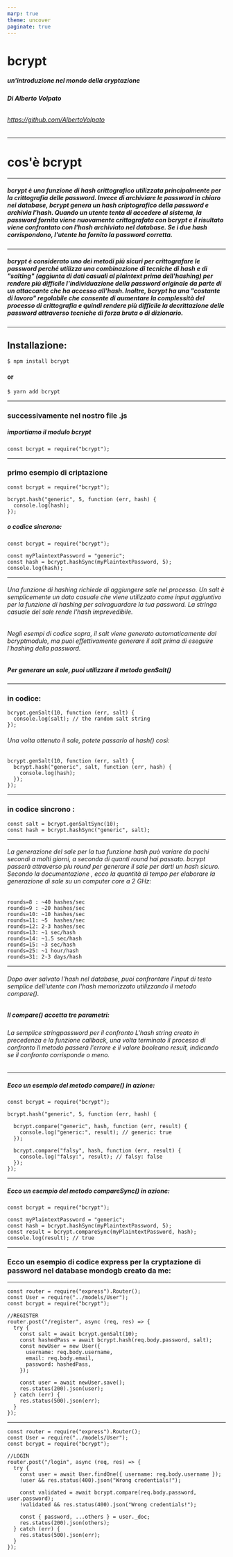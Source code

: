 ```yaml
---
marp: true
theme: uncover
paginate: true
---
```

# **bcrypt** 
##### un'introduzione nel mondo della cryptazione
###### **Di Alberto Volpato**
###### https://github.com/AlbertoVolpato


---

# **cos'è bcrypt** 


---

##### bcrypt è una funzione di hash crittografico utilizzata principalmente per la crittografia delle password. Invece di archiviare le password in chiaro nei database, bcrypt genera un hash criptografico della password e archivia l'hash. Quando un utente tenta di accedere al sistema, la password fornita viene nuovamente crittografata con bcrypt e il risultato viene confrontato con l'hash archiviato nel database. Se i due hash corrispondono, l'utente ha fornito la password corretta.

---

##### bcrypt è considerato uno dei metodi più sicuri per crittografare le password perché utilizza una combinazione di tecniche di hash e di "salting" (aggiunta di dati casuali al plaintext prima dell'hashing) per rendere più difficile l'individuazione della password originale da parte di un attaccante che ha accesso all'hash. Inoltre, bcrypt ha una "costante di lavoro" regolabile che consente di aumentare la complessità del processo di crittografia e quindi rendere più difficile la decrittazione delle password attraverso tecniche di forza bruta o di dizionario.

---

## **Installazione:**

`$ npm install bcrypt` 
#### or
`$ yarn add bcrypt` 

---

### **successivamente nel nostro file .js**
##### importiamo il modulo bcrypt
`const bcrypt = require("bcrypt");` 


---

### **primo esempio di criptazione**




```
const bcrypt = require("bcrypt");

bcrypt.hash("generic", 5, function (err, hash) {
  console.log(hash);
});
```
##### o codice sincrono: 
```
const bcrypt = require("bcrypt");

const myPlaintextPassword = "generic";
const hash = bcrypt.hashSync(myPlaintextPassword, 5);
console.log(hash);
```
---

###### Una funzione di hashing richiede di aggiungere sale nel processo. Un salt è semplicemente un dato casuale che viene utilizzato come input aggiuntivo per la funzione di hashing per salvaguardare la tua password. La stringa casuale del sale rende l'hash imprevedibile.

###### Negli esempi di codice sopra, il salt viene generato automaticamente dal bcryptmodulo, ma puoi effettivamente generare il salt prima di eseguire l'hashing della password.
##### Per generare un sale, puoi utilizzare il metodo genSalt()

---

### **in codice:**
```
bcrypt.genSalt(10, function (err, salt) {
  console.log(salt); // the random salt string
});
```
###### Una volta ottenuto il sale, potete passarlo al hash() così:
```
bcrypt.genSalt(10, function (err, salt) {
  bcrypt.hash("generic", salt, function (err, hash) {
    console.log(hash);
  });
});
``` 
---

### **in codice sincrono :**
```
const salt = bcrypt.genSaltSync(10);
const hash = bcrypt.hashSync("generic", salt);
```
--- 

###### La generazione del sale per la tua funzione hash può variare da pochi secondi a molti giorni, a seconda di quanti round hai passato. bcrypt passerà attraverso piu round per generare il sale per darti un hash sicuro. Secondo la documentazione , ecco la quantità di tempo per elaborare la generazione di sale su un computer core a 2 GHz:
```
rounds=8 : ~40 hashes/sec
rounds=9 : ~20 hashes/sec
rounds=10: ~10 hashes/sec
rounds=11: ~5  hashes/sec
rounds=12: 2-3 hashes/sec
rounds=13: ~1 sec/hash
rounds=14: ~1.5 sec/hash
rounds=15: ~3 sec/hash
rounds=25: ~1 hour/hash
rounds=31: 2-3 days/hash
```
--- 

###### Dopo aver salvato l'hash nel database, puoi confrontare l'input di testo semplice dell'utente con l'hash memorizzato utilizzando il metodo compare().

##### **Il compare() accetta tre parametri:**


###### La semplice stringpassword per il confronto L'hash string creato in precedenza e la funzione callback, una volta terminato il processo di confronto Il metodo passerà l'errore e il valore booleano result, indicando se il confronto corrisponde o meno.

---

##### **Ecco un esempio del metodo compare() in azione:**

```
const bcrypt = require("bcrypt");

bcrypt.hash("generic", 5, function (err, hash) {

  bcrypt.compare("generic", hash, function (err, result) {
    console.log("generic:", result); // generic: true
  });

  bcrypt.compare("falsy", hash, function (err, result) {
    console.log("falsy:", result); // falsy: false
  });
});
```



---

##### **Ecco un esempio del metodo compareSync() in azione:**

```
const bcrypt = require("bcrypt");

const myPlaintextPassword = "generic";
const hash = bcrypt.hashSync(myPlaintextPassword, 5);
const result = bcrypt.compareSync(myPlaintextPassword, hash);
console.log(result); // true
```



---


### **Ecco un esempio di codice express per la cryptazione di password nel database mondogb creato da me:**

---
```
const router = require("express").Router();
const User = require("../models/User");
const bcrypt = require("bcrypt");

//REGISTER
router.post("/register", async (req, res) => {
  try {
    const salt = await bcrypt.genSalt(10);
    const hashedPass = await bcrypt.hash(req.body.password, salt);
    const newUser = new User({
      username: req.body.username,
      email: req.body.email,
      password: hashedPass,
    });

    const user = await newUser.save();
    res.status(200).json(user);
  } catch (err) {
    res.status(500).json(err);
  }
});

```
---

```
const router = require("express").Router();
const User = require("../models/User");
const bcrypt = require("bcrypt");

//LOGIN
router.post("/login", async (req, res) => {
  try {
    const user = await User.findOne({ username: req.body.username });
    !user && res.status(400).json("Wrong credentials!");

    const validated = await bcrypt.compare(req.body.password, user.password);
    !validated && res.status(400).json("Wrong credentials!");

    const { password, ...others } = user._doc;
    res.status(200).json(others);
  } catch (err) {
    res.status(500).json(err);
  }
});


```

